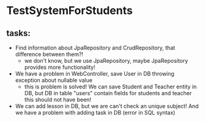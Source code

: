 # TestSystemForStudents

## tasks:
* Find information about JpaRepository and CrudRepository, that difference between them?!
    * we don't know, but we use JpaRepository, maybe JpaRepository provides more functionality!
* We have a problem in WebController,  save User in DB throwing exception about nullable value
    * this is problem is solved! We can save Student and Teacher entity in DB, but DB in table "users" contain fields for students and teacher this should not have been!
* We can add lesson in DB, but we are can't check an unique subject! And we have a problem with adding task in DB (error in SQL syntax)